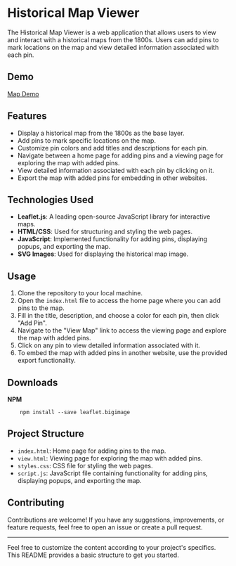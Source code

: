 # Historical Map Viewer

The Historical Map Viewer is a web application that allows users to view and interact with a historical maps from the 1800s. Users can add pins to mark locations on the map and view detailed information associated with each pin.

## Demo
[Map Demo](https://schuttk2.github.io/darwin-map/)

## Features

- Display a historical map from the 1800s as the base layer.
- Add pins to mark specific locations on the map.
- Customize pin colors and add titles and descriptions for each pin.
- Navigate between a home page for adding pins and a viewing page for exploring the map with added pins.
- View detailed information associated with each pin by clicking on it.
- Export the map with added pins for embedding in other websites.

## Technologies Used

- **Leaflet.js**: A leading open-source JavaScript library for interactive maps.
- **HTML/CSS**: Used for structuring and styling the web pages.
- **JavaScript**: Implemented functionality for adding pins, displaying popups, and exporting the map.
- **SVG Images**: Used for displaying the historical map image.

## Usage

1. Clone the repository to your local machine.
2. Open the `index.html` file to access the home page where you can add pins to the map.
3. Fill in the title, description, and choose a color for each pin, then click "Add Pin".
4. Navigate to the "View Map" link to access the viewing page and explore the map with added pins.
5. Click on any pin to view detailed information associated with it.
6. To embed the map with added pins in another website, use the provided export functionality.

## Downloads
**NPM**
````
	npm install --save leaflet.bigimage
````

## Project Structure

- `index.html`: Home page for adding pins to the map.
- `view.html`: Viewing page for exploring the map with added pins.
- `styles.css`: CSS file for styling the web pages.
- `script.js`: JavaScript file containing functionality for adding pins, displaying popups, and exporting the map.

## Contributing

Contributions are welcome! If you have any suggestions, improvements, or feature requests, feel free to open an issue or create a pull request.

---

Feel free to customize the content according to your project's specifics. This README provides a basic structure to get you started.